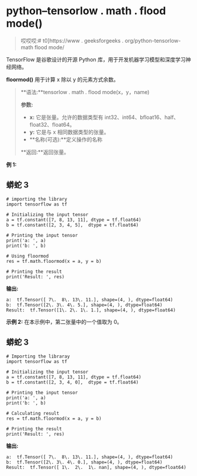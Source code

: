 # python–tensorlow . math . flood mode()

> 哎哎哎:# t0]https://www . geeksforgeeks . org/python-tensorlow-math flood mode/

TensorFlow 是谷歌设计的开源 Python 库，用于开发机器学习模型和深度学习神经网络。

**floormod()** 用于计算 x 除以 y 的元素方式余数。

> **语法:**tensorlow . math . flood mode(x，y，name)
> 
> **参数:**
> 
> *   **x:** 它是张量。允许的数据类型有 int32、int64、bfloat16、half、float32、float64。
> *   **y:** 它是与 x 相同数据类型的张量。
> *   **名称(可选):**定义操作的名称
> 
> **返回:**返回张量。

**例 1:**

## 蟒蛇 3

```
# importing the library
import tensorflow as tf

# Initializing the input tensor
a = tf.constant([7, 8, 13, 11], dtype = tf.float64)
b = tf.constant([2, 3, 4, 5],  dtype = tf.float64)

# Printing the input tensor
print('a: ', a)
print('b: ', b)

# Using floormod
res = tf.math.floormod(x = a, y = b)

# Printing the result
print('Result: ', res)
```

**输出:**

```
a:  tf.Tensor([ 7\.  8\. 13\. 11.], shape=(4, ), dtype=float64)
b:  tf.Tensor([2\. 3\. 4\. 5.], shape=(4, ), dtype=float64)
Result:  tf.Tensor([1\. 2\. 1\. 1.], shape=(4, ), dtype=float64)

```

**示例 2:** 在本示例中，第二张量中的一个值取为 0。

## 蟒蛇 3

```
# Importing the libraray
import tensorflow as tf

# Initializing the input tensor
a = tf.constant([7, 8, 13, 11], dtype = tf.float64)
b = tf.constant([2, 3, 4, 0],  dtype = tf.float64)

# Printing the input tensor
print('a: ', a)
print('b: ', b)

# Calculating result
res = tf.math.floormod(x = a, y = b)

# Printing the result
print('Result: ', res)
```

**输出:**

```
a:  tf.Tensor([ 7\.  8\. 13\. 11.], shape=(4, ), dtype=float64)
b:  tf.Tensor([2\. 3\. 4\. 0.], shape=(4, ), dtype=float64)
Result:  tf.Tensor([ 1\.  2\.  1\. nan], shape=(4, ), dtype=float64)
```